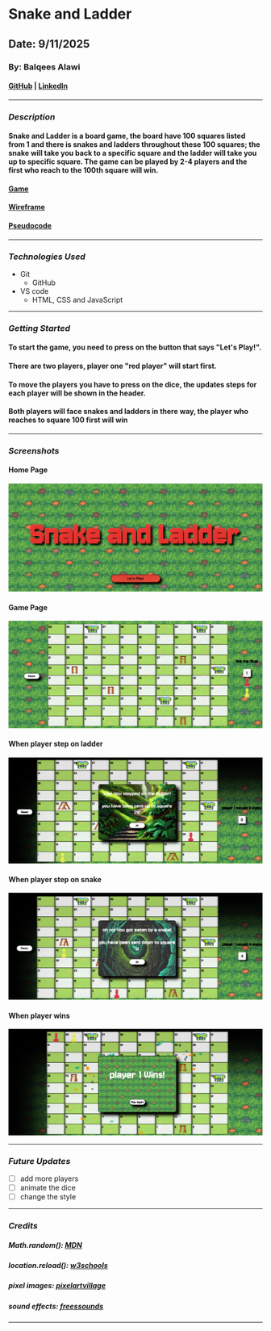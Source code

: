 # Snake and Ladder

## Date: 9/11/2025

### By: Balqees Alawi

#### [GitHub](https://github.com/balqeesalawi) | [LinkedIn](https://www.linkedin.com/in/balqees-alawi-3613a4307/)
***

### ***Description***
#### Snake and Ladder is a board game, the board have 100 squares listed from 1 and there is snakes and ladders throughout these 100 squares; the snake will take you back to a specific square and the ladder will take you up to specific square. The game can be played by 2-4 players and the first who reach to the 100th square will win.

#### [Game](https://gorgeous-achieve.surge.sh/)

#### [Wireframe](https://www.figma.com/design/KyuiGAMqhovDtrQqPJgl55/Untitled?node-id=1-15&t=e9z9hrTpDxsyXkzr-1)
#### [Pseudocode](https://docs.google.com/document/d/13_6rnjGrSvvBGDa7bRWspONQV8yNxRg4/edit?usp=drive_link&ouid=112319713171557883668&rtpof=true&sd=true)
***

### ***Technologies Used***
* Git
   * GitHub
* VS code
  * HTML, CSS and JavaScript
***

### ***Getting Started***
#### To start the game, you need to press on the button that says "Let's Play!".
#### There are two players, player one "red player" will start first.
#### To move the players you have to press on the dice, the updates steps for each player will be shown in the header.
#### Both players will face snakes and ladders in there way, the player who reaches to square 100 first will win
***

### ***Screenshots***
#### Home Page
![home](./screenshots/index.png)
#### Game Page
![game](./screenshots/game.png)
#### When player step on ladder
![ladder](./screenshots/ladderPop.png)
#### When player step on snake
![snake](./screenshots/snakePop.png)
#### When player wins
![win](./screenshots/winningPop.png)
***

### ***Future Updates***
- [ ] add more players
- [ ] animate the dice
- [ ] change the style
***

### ***Credits***
##### Math.random(): [MDN](https://developer.mozilla.org/en-US/docs/Web/JavaScript/Reference/Global_Objects/Math/random)
##### location.reload():  [w3schools](https://www.w3schools.com/jsref/met_loc_reload.asp)
##### pixel images:  [pixelartvillage](https://pixelartvillage.com/)
##### sound effects:  [freessounds](https://freesound.org/)

***
